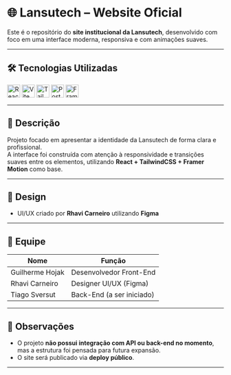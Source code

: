 # 🌐 Lansutech – Website Oficial

Este é o repositório do **site institucional da Lansutech**, desenvolvido com foco em uma interface moderna, responsiva e com animações suaves.

---

## 🛠️ Tecnologias Utilizadas

<p align="left">
  <a href="https://reactjs.org"><img src="https://cdn.jsdelivr.net/gh/devicons/devicon/icons/react/react-original.svg" height="30" alt="React" /></a>
  <a href="https://vitejs.dev"><img src="https://cdn.jsdelivr.net/gh/devicons/devicon/icons/vite/vite-original.svg" height="30" alt="Vite" /></a>
  <a href="https://tailwindcss.com"><img src="https://cdn.jsdelivr.net/gh/devicons/devicon/icons/tailwindcss/tailwindcss-plain.svg" height="30" alt="TailwindCSS" /></a>
  <a href="https://postcss.org"><img src="https://cdn.jsdelivr.net/gh/devicons/devicon/icons/postcss/postcss-plain.svg" height="30" alt="PostCSS" /></a>
  <a href="https://www.framer.com/motion/"><img src="https://www.svgrepo.com/show/354269/framer.svg" height="30" alt="Framer Motion" /></a>
</p>

---

## 🎯 Descrição

Projeto focado em apresentar a identidade da Lansutech de forma clara e profissional.  
A interface foi construída com atenção à responsividade e transições suaves entre os elementos, utilizando **React + TailwindCSS + Framer Motion** como base.

---

## 🎨 Design

- UI/UX criado por **Rhavi Carneiro** utilizando **Figma**

---

## 👥 Equipe

| Nome              | Função                     |
|-------------------|----------------------------|
| Guilherme Hojak   | Desenvolvedor Front-End    |
| Rhavi Carneiro    | Designer UI/UX (Figma)     |
| Tiago Sversut     | Back-End (a ser iniciado)  |

---

## 📌 Observações

- O projeto **não possui integração com API ou back-end no momento**, mas a estrutura foi pensada para futura expansão.
- O site será publicado via **deploy público**.

---
